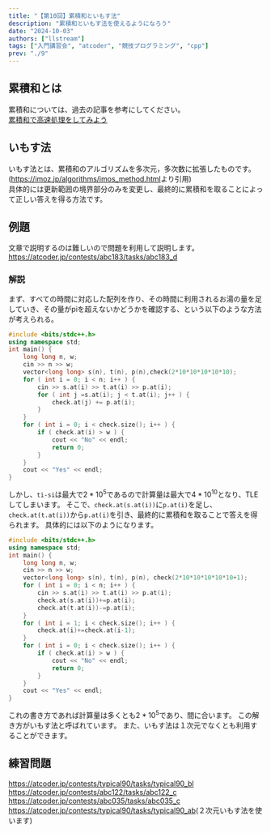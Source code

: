 ```yaml
---
title: "【第10回】累積和といもす法"
description: "累積和といもす法を使えるようになろう"
date: "2024-10-03"
authors: ["llstream"]
tags: ["入門講習会", "atcoder", "競技プログラミング", "cpp"]
prev: "./9"
---
```


## 累積和とは

累積和については、過去の記事を参考にしてください。  
[累積和で高速処理をしてみよう](/blog/2023/intro-course/6)

## いもす法

いもす法とは、累積和のアルゴリズムを多次元，多次数に拡張したものです。(<https://imoz.jp/algorithms/imos_method.html>より引用)  
具体的には更新範囲の境界部分のみを変更し、最終的に累積和を取ることによって正しい答えを得る方法です。

## 例題

文章で説明するのは難しいので問題を利用して説明します。
<https://atcoder.jp/contests/abc183/tasks/abc183_d>

### 解説

まず、すべての時間に対応した配列を作り、その時間に利用されるお湯の量を足していき、その量がpiを超えないかどうかを確認する、という以下のような方法が考えられる。

```cpp
#include <bits/stdc++.h>
using namespace std;
int main() {
    long long n, w;
    cin >> n >> w;
    vector<long long> s(n), t(n), p(n),check(2*10*10*10*10*10);
    for ( int i = 0; i < n; i++ ) {
        cin >> s.at(i) >> t.at(i) >> p.at(i);
        for ( int j =s.at(i); j < t.at(i); j++ ) {
            check.at(j) += p.at(i);
        }
    }
    for ( int i = 0; i < check.size(); i++ ) {
        if ( check.at(i) > w ) {
            cout << "No" << endl;
            return 0;
        }
    }
    cout << "Yes" << endl;
}
```

しかし、`ti-si`は最大で$2*10^5$であるので計算量は最大で$4*10^10$となり、TLEしてしまいます。
そこで、`check.at(s.at(i))`に`p.at(i)`を足し、`check.at(t.at(i))`から`p.at(i)`を引き、最終的に累積和を取ることで答えを得られます。
具体的には以下のようになります。

```cpp
#include <bits/stdc++.h>
using namespace std;
int main() {
    long long n, w;
    cin >> n >> w;
    vector<long long> s(n), t(n), p(n), check(2*10*10*10*10*10+1);
    for ( int i = 0; i < n; i++ ) {
        cin >> s.at(i) >> t.at(i) >> p.at(i);
        check.at(s.at(i))+=p.at(i);
        check.at(t.at(i))-=p.at(i);
    }
    for ( int i = 1; i < check.size(); i++ ) {
        check.at(i)+=check.at(i-1);
    }
    for ( int i = 0; i < check.size(); i++ ) {
        if ( check.at(i) > w ) {
            cout << "No" << endl;
            return 0;
        }
    }
    cout << "Yes" << endl;
}
```

これの書き方であれば計算量は多くとも$2*10^5$であり、間に合います。
この解き方がいもす法と呼ばれています。
また、いもす法は１次元でなくとも利用することができます。

## 練習問題

<https://atcoder.jp/contests/typical90/tasks/typical90_bl>
<https://atcoder.jp/contests/abc122/tasks/abc122_c>
<https://atcoder.jp/contests/abc035/tasks/abc035_c>
<https://atcoder.jp/contests/typical90/tasks/typical90_ab>(２次元いもす法を使います)
